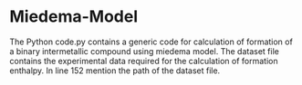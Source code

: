 # Miedema-Model
The Python code.py contains a generic code for calculation of formation of a binary intermetallic compound using miedema model. The dataset file contains the experimental data required for the calculation of formation enthalpy. In line 152 mention the path of the dataset file. 
